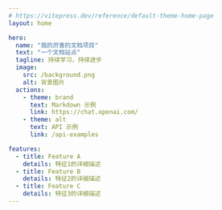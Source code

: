 ```yaml
---
# https://vitepress.dev/reference/default-theme-home-page
layout: home

hero:
  name: "我的厉害的文档项目"
  text: "一个文档站点"
  tagline: 持续学习，持续进步
  image: 
    src: /background.png
    alt: 背景图片
  actions:
    - theme: brand
      text: Markdown 示例
      link: https://chat.openai.com/
    - theme: alt
      text: API 示例
      link: /api-examples

features:
  - title: Feature A
    details: 特征1的详细描述
  - title: Feature B
    details: 特征2的详细描述
  - title: Feature C
    details: 特征3的详细描述
---
```


